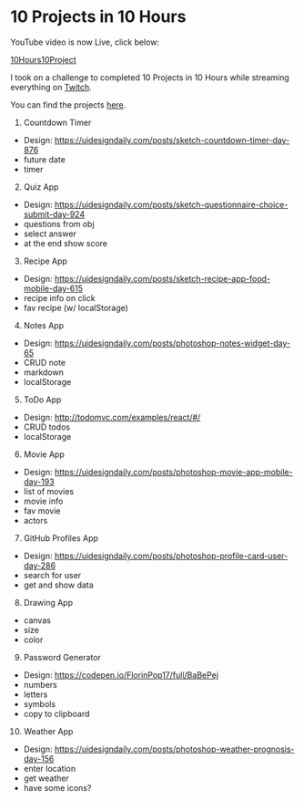 # 10 Projects in 10 Hours

YouTube video is now Live, click below:

[10Hours10Project](https://www.youtube.com/watch?v=dtKciwk_si4)

I took on a challenge to completed 10 Projects in 10 Hours while streaming everything on [Twitch](https://twitch.tv/florinpop17).

You can find the projects [here](https://10projects10hours.netlify.app/).

1. Countdown Timer

- Design: https://uidesigndaily.com/posts/sketch-countdown-timer-day-876
- future date
- timer

2. Quiz App

- Design: https://uidesigndaily.com/posts/sketch-questionnaire-choice-submit-day-924
- questions from obj
- select answer
- at the end show score

3. Recipe App

- Design: https://uidesigndaily.com/posts/sketch-recipe-app-food-mobile-day-615
- recipe info on click
- fav recipe (w/ localStorage)

4. Notes App

- Design: https://uidesigndaily.com/posts/photoshop-notes-widget-day-65
- CRUD note
- markdown
- localStorage

5. ToDo App

- Design: http://todomvc.com/examples/react/#/
- CRUD todos
- localStorage

6. Movie App

- Design: https://uidesigndaily.com/posts/photoshop-movie-app-mobile-day-193
- list of movies
- movie info
- fav movie
- actors

7. GitHub Profiles App

- Design: https://uidesigndaily.com/posts/photoshop-profile-card-user-day-286
- search for user
- get and show data

8. Drawing App

- canvas
- size
- color

9. Password Generator

- Design: https://codepen.io/FlorinPop17/full/BaBePej
- numbers
- letters
- symbols
- copy to clipboard

10. Weather App

- Design: https://uidesigndaily.com/posts/photoshop-weather-prognosis-day-156
- enter location
- get weather
- have some icons?
